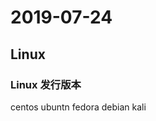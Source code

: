 2019-07-24
===============================================================================

## Linux

### Linux 发行版本

centos
ubuntn
fedora
debian
kali

